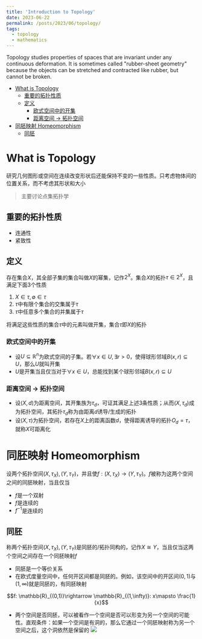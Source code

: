 ```yaml
---
title: 'Introduction to Topology'
date: 2023-06-22
permalink: /posts/2023/06/topology/
tags:
  - topology
  - mathematics
---
```


Topology studies properties of spaces that are invariant under any continuous deformation. It is sometimes called "rubber-sheet geometry" because the objects can be stretched and contracted like rubber, but cannot be broken.

- [What is Topology](#what-is-topology)
  - [重要的拓扑性质](#重要的拓扑性质)
  - [定义](#定义)
    - [欧式空间中的开集](#欧式空间中的开集)
    - [距离空间 -\> 拓扑空间](#距离空间---拓扑空间)
- [同胚映射 Homeomorphism](#同胚映射-homeomorphism)
  - [同胚](#同胚)


# What is Topology
研究几何图形或空间在连续改变形状后还能保持不变的一些性质。只考虑物体间的位置关系，而不考虑其形状和大小
> 主要讨论点集拓扑学

## 重要的拓扑性质

- 连通性
- 紧致性


## 定义
存在集合$X$，其全部子集的集合叫做$X$的幂集，记作$2^X$。集合$X$的拓扑$\tau\in 2^X$，且满足下面3个性质

1. $X\in \tau, \emptyset\in \tau$
2. $\tau$中有限个集合的交集属于$\tau$
3. $\tau$中任意多个集合的并集属于$\tau$


将满足这些性质的集合$\tau$中的元素叫做开集，集合$\tau$即$X$的拓扑
### 欧式空间中的开集

- 设$U\subseteq \mathbb{R}^{n}$为欧式空间的子集。若$\forall x\in U, \exists r>0$，使得球形邻域$B(x, r)\subseteq U$，那么$U$就叫开集
- $U$是开集当且仅当对于$\forall x\in U$，总能找到某个球形邻域$B(x, r)\subseteq U$


### 距离空间 -> 拓扑空间
- 设$(X, d)$为距离空间，其开集族为$\tau_{d}$，可证其满足上述3条性质；从而$(X, \tau_{d})$成为拓扑空间，其拓扑$\tau_{d}$称为由距离$d$诱导/生成的拓扑
- 设$(X, \tau)$为拓扑空间，若存在$X$上的距离函数$d$，使得距离诱导的拓扑$O_{d}=\tau$，就称$X$可距离化


# 同胚映射 Homeomorphism
设两个拓扑空间$(X, \tau_{X}), (Y, \tau_{Y})$，并且使$f: (X, \tau_{X})\rightarrow (Y, \tau_{Y})$。$f$被称为这两个空间之间的同胚映射，当且仅当

- $f$是一个双射
- $f$是连续的
- $f^{-1}$是连续的


## 同胚
称两个拓扑空间$(X, \tau_{X}), (Y, \tau_{Y})$是同胚的/拓扑同构的，记作$X\cong Y$，当且仅当这两个空间之间存在一个同胚映射$f$

- 同胚是一个等价关系
- 在欧式度量空间中，任何开区间都是同胚的。例如，该空间中的开区间$(0, 1)$与$(1, \infty)$就是同胚的，有同胚映射
 
$$f: \mathbb{R}_{(0,1)}\rightarrow \mathbb{R}_{(1,\infty)}: x\mapsto \frac{1}{x}$$

- 两个空间是否同胚，可以被看作一个空间是否可以形变为另一个空间的可能性。直观条件：如果一个空间是有洞的，那么它通过一个同胚映射称为另一个空间之后，这个洞依然是保留的
![](https://pic3.zhimg.com/80/v2-7d018b80c313a8fb427702f728bb6d6a_720w.webp)
